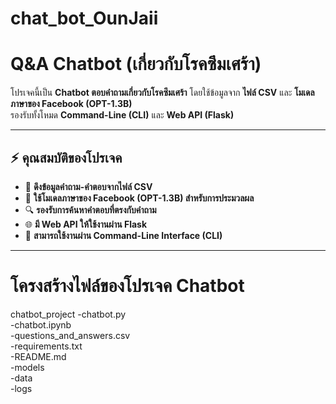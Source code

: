 # chat_bot_OunJaii
# Q&A Chatbot (เกี่ยวกับโรคซึมเศร้า)

โปรเจคนี้เป็น **Chatbot ตอบคำถามเกี่ยวกับโรคซึมเศร้า** โดยใช้ข้อมูลจาก **ไฟล์ CSV** และ **โมเดลภาษาของ Facebook (OPT-1.3B)**  
รองรับทั้งโหมด **Command-Line (CLI)** และ **Web API (Flask)**

---

## ⚡ คุณสมบัติของโปรเจค
- 📂 **ดึงข้อมูลคำถาม-คำตอบจากไฟล์ CSV**  
- 🧠 **ใช้โมเดลภาษาของ Facebook (OPT-1.3B) สำหรับการประมวลผล**  
- 🔍 **รองรับการค้นหาคำตอบที่ตรงกับคำถาม**  
- 🌐 **มี Web API ให้ใช้งานผ่าน Flask**  
- 💬 **สามารถใช้งานผ่าน Command-Line Interface (CLI)**  

---
# โครงสร้างไฟล์ของโปรเจค Chatbot
chatbot_project
-chatbot.py                
-chatbot.ipynb             
-questions_and_answers.csv  
-requirements.txt           
-README.md                  
-models                    
-data                      
-logs                     

